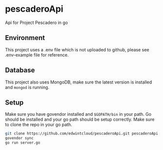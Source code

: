 # pescaderoApi
Api for Project Pescadero in go

## Environment
This project uses a .env file which is not uploaded to github, please see .env-example file for reference.

## Database
This project also uses MongoDB, make sure the latest version is installed and `mongod` is running.

## Setup
Make sure you have govendor installed and `$GOPATH/bin` in your path. Go should be installed and your go path should be setup correctly. Make sure to clone the repo in your go path.
```sh
git clone https://github.com/edwintcloud/pescaderoApi.git pescaderoApi
govendor sync
go run server.go
```